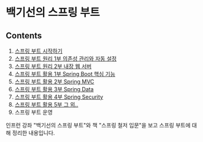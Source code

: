 백기선의 스프링 부트
===============

Contents
------------------

1. [스프링 부트 시작하기](./ch01.md)
2. [스프링 부트 원리 1부 의존성 관리와 자동 설정](./ch02.md)
3. [스프링 부트 원리 2부 내장 웹 서버](./ch03.md)
4. [스프링 부트 활용 1부 Spring Boot 핵심 기능](./ch04.md)
5. [스프링 부트 활용 2부 Spring MVC](./ch05.md)
6. [스프링 부트 활용 3부 Spring Data](./ch06.md)
7. [스프링 부트 활용 4부 Spring Security](./ch07.md)
8. [스프링 부트 활용 5부 그 외..](./ch08.md) 
9. 스프링 부트 운영


인프런 강좌 "백기선의 스프링 부트"와 책 "스프링 철저 입문"을 보고 스프링 부트에 대해 정리한 내용입니다.  